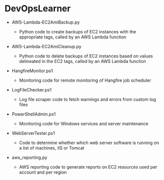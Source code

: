 # DevOpsLearner

* AWS-Lambda-EC2AmiBackup.py
  * Python code to create backups of EC2 instances with the appropriate tags, called by an AWS Lambda function

* AWS-Lambda-EC2AmiCleanup.py
  * Python code to delete backups of EC2 instances based on values delineated in the EC2 tags, called by an AWS Lambda function

* HangfireMonitor.ps1
  * Monitoring code for remote monitoring of Hangfire job scheduler

* LogFileChecker.ps1
  * Log file scraper code to fetch warnings and errors from custom log files

* PowerShellAdmin.ps1
  * Monitoring code for Windows services and server maintenance
 
* WebServerTester.ps1
  * Code to determine whether which web server software is running on a list of machines, IIS or Tomcat

* aws_reporting.py
  * AWS reporting code to generate reports on EC2 resources used per account and per region
